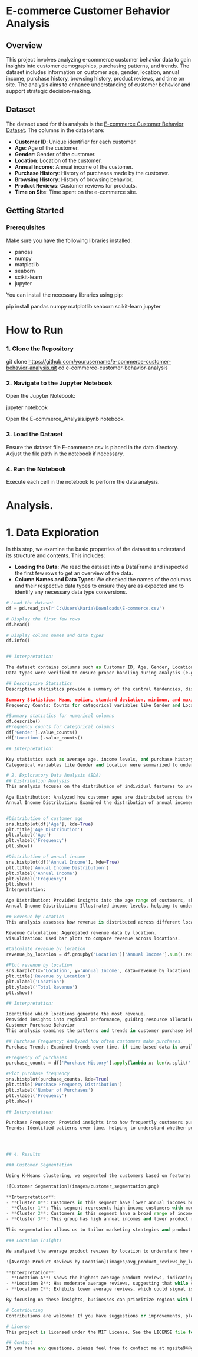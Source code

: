 # E-commerce Customer Behavior Analysis

## Overview

This project involves analyzing e-commerce customer behavior data to gain insights into customer demographics, purchasing patterns, and trends. The dataset includes information on customer age, gender, location, annual income, purchase history, browsing history, product reviews, and time on site. The analysis aims to enhance understanding of customer behavior and support strategic decision-making.

## Dataset

The dataset used for this analysis is the [E-commerce Customer Behavior Dataset](https://www.kaggle.com/datasets/samps74/e-commerce-customer-behavior-dataset). The columns in the dataset are:

- **Customer ID**: Unique identifier for each customer.
- **Age**: Age of the customer.
- **Gender**: Gender of the customer.
- **Location**: Location of the customer.
- **Annual Income**: Annual income of the customer.
- **Purchase History**: History of purchases made by the customer.
- **Browsing History**: History of browsing behavior.
- **Product Reviews**: Customer reviews for products.
- **Time on Site**: Time spent on the e-commerce site.

## Getting Started

### Prerequisites

Make sure you have the following libraries installed:

- pandas
- numpy
- matplotlib
- seaborn
- scikit-learn
- jupyter

You can install the necessary libraries using pip:


pip install pandas numpy matplotlib seaborn scikit-learn jupyter


# How to Run
### 1. Clone the Repository

git clone https://github.com/yourusername/e-commerce-customer-behavior-analysis.git
cd e-commerce-customer-behavior-analysis

### 2. Navigate to the Jupyter Notebook

Open the Jupyter Notebook:

jupyter notebook

Open the E-commerce_Analysis.ipynb notebook.

### 3. Load the Dataset

Ensure the dataset file E-commerce.csv is placed in the data directory. Adjust the file path in the notebook if necessary.

### 4. Run the Notebook

Execute each cell in the notebook to perform the data analysis.

# Analysis.

# 1. Data Exploration
In this step, we examine the basic properties of the dataset to understand its structure and contents. This includes:

- **Loading the Data**: We read the dataset into a DataFrame and inspected the first few rows to get an overview of the data.
- **Column Names and Data Types**: We checked the names of the columns and their respective data types to ensure they are as expected and to identify any necessary data type conversions.

```python
# Load the dataset
df = pd.read_csv(r'C:\Users\María\Downloads\E-commerce.csv')

# Display the first few rows
df.head()

# Display column names and data types
df.info()


## Interpretation:

The dataset contains columns such as Customer ID, Age, Gender, Location, Annual Income, Purchase History, Browsing History, Product Reviews, and Time on Site.
Data types were verified to ensure proper handling during analysis (e.g., numerical, categorical).

## Descriptive Statistics
Descriptive statistics provide a summary of the central tendencies, dispersion, and shape of the dataset's distribution. This includes:

Summary Statistics: Mean, median, standard deviation, minimum, and maximum values for numerical columns.
Frequency Counts: Counts for categorical variables like Gender and Location.

#Summary statistics for numerical columns
df.describe()
#Frequency counts for categorical columns
df['Gender'].value_counts()
df['Location'].value_counts()

## Interpretation:

Key statistics such as average age, income levels, and purchase history frequencies were calculated.
Categorical variables like Gender and Location were summarized to understand the distribution of different categories.

# 2. Exploratory Data Analysis (EDA)
## Distribution Analysis
This analysis focuses on the distribution of individual features to understand their spread and central tendencies. Key aspects include:

Age Distribution: Analyzed how customer ages are distributed across the dataset.
Annual Income Distribution: Examined the distribution of annual incomes.


#Distribution of customer age
sns.histplot(df['Age'], kde=True)
plt.title('Age Distribution')
plt.xlabel('Age')
plt.ylabel('Frequency')
plt.show()

#Distribution of annual income
sns.histplot(df['Annual Income'], kde=True)
plt.title('Annual Income Distribution')
plt.xlabel('Annual Income')
plt.ylabel('Frequency')
plt.show()
Interpretation:

Age Distribution: Provided insights into the age range of customers, showing whether the customer base is young, middle-aged, or elderly.
Annual Income Distribution: Illustrated income levels, helping to understand the economic profile of customers.

## Revenue by Location
This analysis assesses how revenue is distributed across different locations to identify regional performance:

Revenue Calculation: Aggregated revenue data by location.
Visualization: Used bar plots to compare revenue across locations.

#Calculate revenue by location
revenue_by_location = df.groupby('Location')['Annual Income'].sum().reset_index()

#Plot revenue by location
sns.barplot(x='Location', y='Annual Income', data=revenue_by_location)
plt.title('Revenue by Location')
plt.xlabel('Location')
plt.ylabel('Total Revenue')
plt.show()

## Interpretation:

Identified which locations generate the most revenue.
Provided insights into regional performance, guiding resource allocation and marketing strategies.
Customer Purchase Behavior
This analysis examines the patterns and trends in customer purchase behavior:

## Purchase Frequency: Analyzed how often customers make purchases.
Purchase Trends: Examined trends over time, if time-based data is available.

#Frequency of purchases
purchase_counts = df['Purchase History'].apply(lambda x: len(x.split(','))).value_counts()

#Plot purchase frequency
sns.histplot(purchase_counts, kde=True)
plt.title('Purchase Frequency Distribution')
plt.xlabel('Number of Purchases')
plt.ylabel('Frequency')
plt.show()

## Interpretation:

Purchase Frequency: Provided insights into how frequently customers purchase, indicating the level of engagement.
Trends: Identified patterns over time, helping to understand whether purchasing behavior is seasonal or consistent.




## 4. Results

### Customer Segmentation

Using K-Means clustering, we segmented the customers based on features such as Annual Income, Age, and Product Reviews. The clustering results help us identify distinct customer groups with similar characteristics.

![Customer Segmentation](images/customer_segmentation.png)

**Interpretation**:
- **Cluster 0**: Customers in this segment have lower annual incomes but higher product reviews. They might be frequent but lower-value customers.
- **Cluster 1**: This segment represents high-income customers with moderate product reviews, indicating potentially high-value customers.
- **Cluster 2**: Customers in this segment have a broad range of incomes and fewer product reviews. They could be less engaged or newer customers.
- **Cluster 3**: This group has high annual incomes and lower product reviews, suggesting customers who may be less engaged with product reviews despite high spending.

This segmentation allows us to tailor marketing strategies and product offerings based on customer profiles.

### Location Insights

We analyzed the average product reviews by location to understand how customer satisfaction varies across different regions.

![Average Product Reviews by Location](images/avg_product_reviews_by_location.png)

**Interpretation**:
- **Location A**: Shows the highest average product reviews, indicating a region with highly satisfied customers. Marketing efforts and product focus could be intensified here.
- **Location B**: Has moderate average reviews, suggesting that while customer satisfaction is decent, there may be room for improvement.
- **Location C**: Exhibits lower average reviews, which could signal issues with customer satisfaction or product quality in this area. Investigating further could help address these issues and improve customer experience.

By focusing on these insights, businesses can prioritize regions with higher customer satisfaction and address concerns in areas with lower reviews to enhance overall customer experience.

# Contributing
Contributions are welcome! If you have suggestions or improvements, please open an issue or submit a pull request.

# License
This project is licensed under the MIT License. See the LICENSE file for details.

## Contact
If you have any questions, please feel free to contact me at mgsite94@gmail.com
